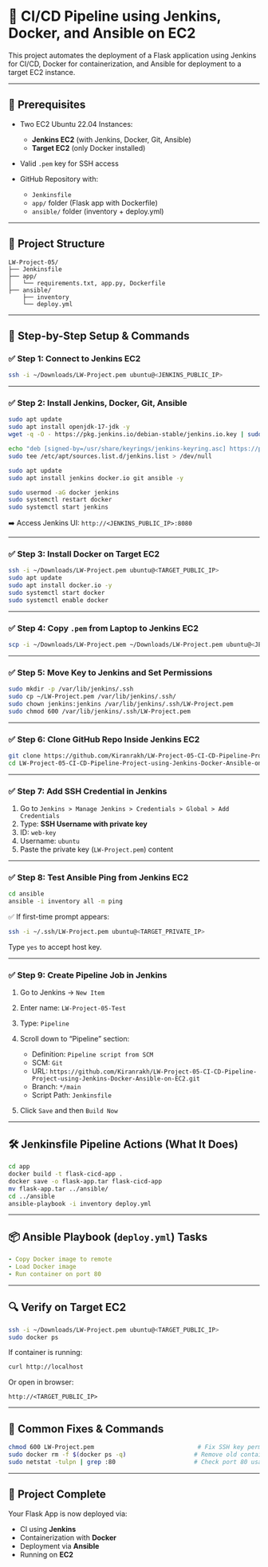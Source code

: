# 🚀 CI/CD Pipeline using Jenkins, Docker, and Ansible on EC2

This project automates the deployment of a Flask application using Jenkins for CI/CD, Docker for containerization, and Ansible for deployment to a target EC2 instance.

---

## 🔧 Prerequisites

* Two EC2 Ubuntu 22.04 Instances:

  * **Jenkins EC2** (with Jenkins, Docker, Git, Ansible)
  * **Target EC2** (only Docker installed)
* Valid `.pem` key for SSH access
* GitHub Repository with:

  * `Jenkinsfile`
  * `app/` folder (Flask app with Dockerfile)
  * `ansible/` folder (inventory + deploy.yml)

---

## 📁 Project Structure

```
LW-Project-05/
├── Jenkinsfile
├── app/
│   └── requirements.txt, app.py, Dockerfile
├── ansible/
    ├── inventory
    └── deploy.yml
```

---

## 🧩 Step-by-Step Setup & Commands

### ✅ Step 1: Connect to Jenkins EC2

```bash
ssh -i ~/Downloads/LW-Project.pem ubuntu@<JENKINS_PUBLIC_IP>
```

---

### ✅ Step 2: Install Jenkins, Docker, Git, Ansible

```bash
sudo apt update
sudo apt install openjdk-17-jdk -y
wget -q -O - https://pkg.jenkins.io/debian-stable/jenkins.io.key | sudo tee /usr/share/keyrings/jenkins-keyring.asc

echo "deb [signed-by=/usr/share/keyrings/jenkins-keyring.asc] https://pkg.jenkins.io/debian-stable binary/" | \
sudo tee /etc/apt/sources.list.d/jenkins.list > /dev/null

sudo apt update
sudo apt install jenkins docker.io git ansible -y

sudo usermod -aG docker jenkins
sudo systemctl restart docker
sudo systemctl start jenkins
```

➡️ Access Jenkins UI: `http://<JENKINS_PUBLIC_IP>:8080`

---

### ✅ Step 3: Install Docker on Target EC2

```bash
ssh -i ~/Downloads/LW-Project.pem ubuntu@<TARGET_PUBLIC_IP>
sudo apt update
sudo apt install docker.io -y
sudo systemctl start docker
sudo systemctl enable docker
```

---

### ✅ Step 4: Copy `.pem` from Laptop to Jenkins EC2

```bash
scp -i ~/Downloads/LW-Project.pem ~/Downloads/LW-Project.pem ubuntu@<JENKINS_PUBLIC_IP>:~
```

---

### ✅ Step 5: Move Key to Jenkins and Set Permissions

```bash
sudo mkdir -p /var/lib/jenkins/.ssh
sudo cp ~/LW-Project.pem /var/lib/jenkins/.ssh/
sudo chown jenkins:jenkins /var/lib/jenkins/.ssh/LW-Project.pem
sudo chmod 600 /var/lib/jenkins/.ssh/LW-Project.pem
```

---

### ✅ Step 6: Clone GitHub Repo Inside Jenkins EC2

```bash
git clone https://github.com/Kiranrakh/LW-Project-05-CI-CD-Pipeline-Project-using-Jenkins-Docker-Ansible-on-EC2.git
cd LW-Project-05-CI-CD-Pipeline-Project-using-Jenkins-Docker-Ansible-on-EC2
```

---

### ✅ Step 7: Add SSH Credential in Jenkins

1. Go to `Jenkins > Manage Jenkins > Credentials > Global > Add Credentials`
2. Type: **SSH Username with private key**
3. ID: `web-key`
4. Username: `ubuntu`
5. Paste the private key (`LW-Project.pem`) content

---

### ✅ Step 8: Test Ansible Ping from Jenkins EC2

```bash
cd ansible
ansible -i inventory all -m ping
```

✅ If first-time prompt appears:

```bash
ssh -i ~/.ssh/LW-Project.pem ubuntu@<TARGET_PRIVATE_IP>
```

Type `yes` to accept host key.

---

### ✅ Step 9: Create Pipeline Job in Jenkins

1. Go to Jenkins → `New Item`
2. Enter name: `LW-Project-05-Test`
3. Type: `Pipeline`
4. Scroll down to “Pipeline” section:

   * Definition: `Pipeline script from SCM`
   * SCM: `Git`
   * URL: `https://github.com/Kiranrakh/LW-Project-05-CI-CD-Pipeline-Project-using-Jenkins-Docker-Ansible-on-EC2.git`
   * Branch: `*/main`
   * Script Path: `Jenkinsfile`
5. Click `Save` and then `Build Now`

---

## 🛠️ Jenkinsfile Pipeline Actions (What It Does)

```bash
cd app
docker build -t flask-cicd-app .
docker save -o flask-app.tar flask-cicd-app
mv flask-app.tar ../ansible/
cd ../ansible
ansible-playbook -i inventory deploy.yml
```

---

## 📦 Ansible Playbook (`deploy.yml`) Tasks

```yaml
- Copy Docker image to remote
- Load Docker image
- Run container on port 80
```

---

## 🔍 Verify on Target EC2

```bash
ssh -i ~/Downloads/LW-Project.pem ubuntu@<TARGET_PUBLIC_IP>
sudo docker ps
```

If container is running:

```bash
curl http://localhost
```

Or open in browser:

```
http://<TARGET_PUBLIC_IP>
```

---

## 🧹 Common Fixes & Commands

```bash
chmod 600 LW-Project.pem                             # Fix SSH key permission
sudo docker rm -f $(docker ps -q)                   # Remove old container
sudo netstat -tulpn | grep :80                      # Check port 80 usage
```

---

## 🎉 Project Complete

Your Flask App is now deployed via:

* CI using **Jenkins**
* Containerization with **Docker**
* Deployment via **Ansible**
* Running on **EC2**

